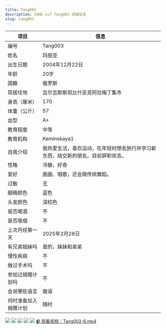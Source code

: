 ```yaml
---
title: Tang003
description: TANG-ivf Tang003 详细信息
slug: tang003
---
```


| 项目           | 信息                                                         |
| -------------- | ------------------------------------------------------------ |
| 编号           | Tang003                                                      |
| 姓名           | 玛丽亚                                                       |
| 出生日期       | 2004年12月22日                                               |
| 年龄           | 20岁                                                         |
| 国籍           | 俄罗斯                                                       |
| 现居住地       | 吉尔吉斯斯坦比什凯克阿拉梅丁集市                              |
| 身高（厘米）   | 170                                                          |
| 体重（公斤）   | 57                                                           |
| 血型           | A+                                                           |
| 教育程度       | 中等                                                         |
| 教育机构       | Keminskaya1                                                  |
| 自我介绍       | 我热爱生活，喜欢运动，在年轻时想去旅行并学习新东西，结交新的朋友。目前辞职状态。 |
| 性格           | 冷静，好奇                                                   |
| 爱好           | 画画、唱歌，还会跳传统舞蹈。                                 |
| 过敏           | 无                                                           |
| 眼睛颜色       | 蓝色                                                         |
| 头发颜色       | 深棕色                                                       |
| 是否喝酒       | 不                                                           |
| 是否吸烟       | 不                                                           |
| 上次月经第一天 | 2025年2月28日                                                |
| 有兄弟姐妹吗   | 是的，妹妹和弟弟                                             |
| 慢性疾病       | 不                                                           |
| 做过手术吗     | 不                                                           |
| 参加过捐赠计划吗 | 不                                                          |
| 会说哪些语言   | 俄语                                                         |
| 何时准备加入捐赠计划 | 随时                                                    |

![](media/Tang003-1.png)
![](media/Tang003-2.png)
![](media/Tang003-3.png)
![](media/Tang003-4.png)
![](media/Tang003-5.png)
[📹 观看视频：Tang003-6.mp4](/Tang003-6.mp4)
